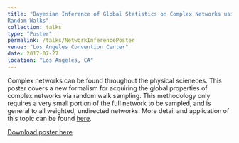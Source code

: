 ```yaml
---
title: "Bayesian Inference of Global Statistics on Complex Networks using
Random Walks"
collection: talks
type: "Poster"
permalink: /talks/NetworkInferencePoster
venue: "Los Angeles Convention Center"
date: 2017-07-27
location: "Los Angeles, CA"
---
```


Complex networks can be found throughout the physical scieneces. This poster covers a new formalism for acquiring the 
global properties of complex networks via random walk sampling. This methodology only requires a very small portion 
of the full network to be sampled, and is general to all weighted, undirected networks. More detail and application
of this topic can be found [here](http://willowbk.github.io/files/RapidBayesianInferenceofGlobalNetworkStatisticsUsingRandomWalks.pdf).

[Download poster here](http://willowbk.github.io/files/NetworkStatisticsPoster.pdf)
